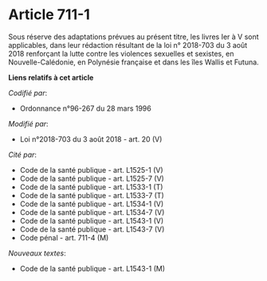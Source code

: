 # Article 711-1

Sous réserve des adaptations prévues au présent titre, les livres Ier à V sont applicables, dans leur rédaction résultant de
la loi n° 2018-703 du 3 août 2018 renforçant la lutte contre les violences sexuelles et sexistes, en Nouvelle-Calédonie, en
Polynésie française et dans les îles Wallis et Futuna.

**Liens relatifs à cet article**

_Codifié par_:

  - Ordonnance n°96-267 du 28 mars 1996

_Modifié par_:

  - Loi n°2018-703 du 3 août 2018 - art. 20 (V)

_Cité par_:

  - Code de la santé publique - art. L1525-1 (V)
  - Code de la santé publique - art. L1525-7 (V)
  - Code de la santé publique - art. L1533-1 (T)
  - Code de la santé publique - art. L1533-7 (T)
  - Code de la santé publique - art. L1534-1 (V)
  - Code de la santé publique - art. L1534-7 (V)
  - Code de la santé publique - art. L1543-1 (V)
  - Code de la santé publique - art. L1543-7 (V)
  - Code pénal - art. 711-4 (M)

_Nouveaux textes_:

  - Code de la santé publique - art. L1543-1 (M)
